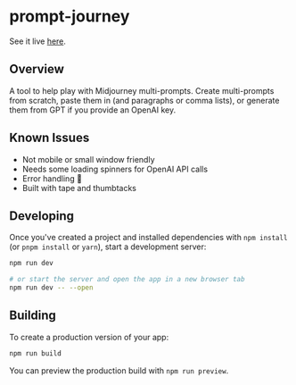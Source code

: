 # prompt-journey

See it live [here](https://cliff-km.github.io/prompt-journey/).

## Overview

A tool to help play with Midjourney multi-prompts. Create multi-prompts from scratch, paste them in (and paragraphs or comma lists), or generate them from GPT if you provide an OpenAI key.

## Known Issues

- Not mobile or small window friendly
- Needs some loading spinners for OpenAI API calls
- Error handling 🙏
- Built with tape and thumbtacks

## Developing

Once you've created a project and installed dependencies with `npm install` (or `pnpm install` or `yarn`), start a development server:

```bash
npm run dev

# or start the server and open the app in a new browser tab
npm run dev -- --open
```

## Building

To create a production version of your app:

```bash
npm run build
```

You can preview the production build with `npm run preview`.

